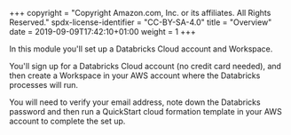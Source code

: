 +++
copyright = "Copyright Amazon.com, Inc. or its affiliates. All Rights Reserved."
spdx-license-identifier = "CC-BY-SA-4.0"
title = "Overview"
date = 2019-09-09T17:42:10+01:00
weight = 1
+++

In this module you'll set up a Databricks Cloud account and Workspace.

You'll sign up for a Databricks Cloud account (no credit card needed), and then create a Workspace in your AWS account where the Databricks processes will run.

You will need to verify your email address, note down the Databricks password and then run a QuickStart cloud formation template in your AWS account to complete the set up.